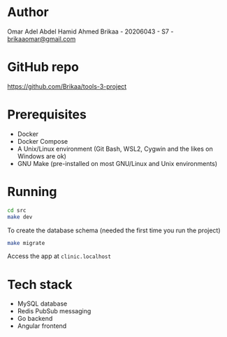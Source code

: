 # Author

Omar Adel Abdel Hamid Ahmed Brikaa - 20206043 - S7 - brikaaomar@gmail.com

# GitHub repo

https://github.com/Brikaa/tools-3-project

# Prerequisites

- Docker
- Docker Compose
- A Unix/Linux environment (Git Bash, WSL2, Cygwin and the likes on Windows are ok)
- GNU Make (pre-installed on most GNU/Linux and Unix environments)

# Running

```bash
cd src
make dev
```

To create the database schema (needed the first time you run the project)

```bash
make migrate
```

Access the app at `clinic.localhost`

# Tech stack

- MySQL database
- Redis PubSub messaging
- Go backend
- Angular frontend

